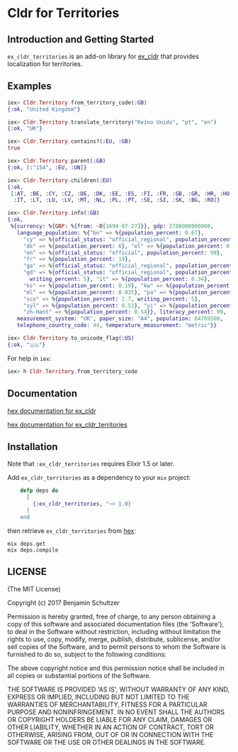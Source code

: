 # Cldr for Territories

## Introduction and Getting Started

`ex_cldr_territories` is an add-on library for [ex_cldr](https://hex.pm/packages/ex_cldr) that provides localization for territories.


## Examples

```elixir
iex> Cldr.Territory.from_territory_code(:GB)
{:ok, "United Kingdom"}

iex> Cldr.Territory.translate_territory("Reino Unido", "pt", "en")
{:ok, "UK"}

iex> Cldr.Territory.contains?(:EU, :GB)
true

iex> Cldr.Territory.parent(:GB)
{:ok, [:"154", :EU, :UN]}

iex> Cldr.Territory.children(:EU)
{:ok,
 [:AT, :BE, :CY, :CZ, :DE, :DK, :EE, :ES, :FI, :FR, :GB, :GR, :HR, :HU, :IE,
  :IT, :LT, :LU, :LV, :MT, :NL, :PL, :PT, :SE, :SI, :SK, :BG, :RO]}

iex> Cldr.Territory.info(:GB)
{:ok,
 %{currency: %{GBP: %{from: ~D[1694-07-27]}}, gdp: 2788000000000,
   language_population: %{"bn" => %{population_percent: 0.67},
     "cy" => %{official_status: "official_regional", population_percent: 0.77},
     "de" => %{population_percent: 6}, "el" => %{population_percent: 0.34},
     "en" => %{official_status: "official", population_percent: 99},
     "fr" => %{population_percent: 19},
     "ga" => %{official_status: "official_regional", population_percent: 0.026},
     "gd" => %{official_status: "official_regional", population_percent: 0.099,
       writing_percent: 5}, "it" => %{population_percent: 0.34},
     "ks" => %{population_percent: 0.19}, "kw" => %{population_percent: 0.0031},
     "ml" => %{population_percent: 0.035}, "pa" => %{population_percent: 0.79},
     "sco" => %{population_percent: 2.7, writing_percent: 5},
     "syl" => %{population_percent: 0.51}, "yi" => %{population_percent: 0.049},
     "zh-Hant" => %{population_percent: 0.54}}, literacy_percent: 99,
   measurement_system: "UK", paper_size: "A4", population: 64769500,
   telephone_country_code: 44, temperature_measurement: "metric"}}

iex> Cldr.Territory.to_unicode_flag(:US)
{:ok, "🇺🇸"}
```

For help in `iex`:

```elixir
iex> h Cldr.Territory.from_territory_code
```

## Documentation

[hex documentation for ex_cldr](https://hexdocs.pm/ex_cldr/)

[hex documentation for ex_cldr_territories](https://hexdocs.pm/ex_cldr_territories/)

## Installation

Note that `:ex_cldr_territories` requires Elixir 1.5 or later.

Add `ex_cldr_territories` as a dependency to your `mix` project:

```elixir
    defp deps do
      [
        {:ex_cldr_territories, "~> 1.0}
      ]
    end
```

then retrieve `ex_cldr_territories` from [hex](https://hex.pm/packages/ex_cldr_territories):

    mix deps.get
    mix deps.compile


## LICENSE

(The MIT License)

Copyright (c) 2017 Benjamin Schultzer

Permission is hereby granted, free of charge, to any person obtaining a copy of this software and associated documentation files (the 'Software'), to deal in the Software without restriction, including without limitation the rights to use, copy, modify, merge, publish, distribute, sublicense, and/or sell copies of the Software, and to permit persons to whom the Software is furnished to do so, subject to the following conditions:

The above copyright notice and this permission notice shall be included in all copies or substantial portions of the Software.

THE SOFTWARE IS PROVIDED 'AS IS', WITHOUT WARRANTY OF ANY KIND, EXPRESS OR IMPLIED, INCLUDING BUT NOT LIMITED TO THE WARRANTIES OF MERCHANTABILITY, FITNESS FOR A PARTICULAR PURPOSE AND NONINFRINGEMENT. IN NO EVENT SHALL THE AUTHORS OR COPYRIGHT HOLDERS BE LIABLE FOR ANY CLAIM, DAMAGES OR OTHER LIABILITY, WHETHER IN AN ACTION OF CONTRACT, TORT OR OTHERWISE, ARISING FROM, OUT OF OR IN CONNECTION WITH THE SOFTWARE OR THE USE OR OTHER DEALINGS IN THE SOFTWARE.
